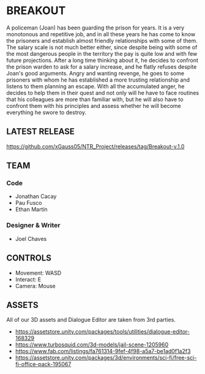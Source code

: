 ﻿# BREAKOUT

A policeman (Joan) has been guarding the prison for years. It is a very monotonous and repetitive job, and in all these years he has come to know the prisoners and establish almost friendly relationships with some of them. The salary scale is not much better either, since despite being with some of the most dangerous people in the territory the pay is quite low and with few future projections. After a long time thinking about it, he decides to confront the prison warden to ask for a salary increase, and he flatly refuses despite Joan's good arguments. Angry and wanting revenge, he goes to some prisoners with whom he has established a more trusting relationship and listens to them planning an escape. With all the accumulated anger, he decides to help them in their quest and not only will he have to face routines that his colleagues are more than familiar with, but he will also have to confront them with his principles and assess whether he will become everything he swore to destroy.

## LATEST RELEASE
https://github.com/xGauss05/NTR_Project/releases/tag/Breakout-v.1.0

## TEAM

### Code

- Jonathan Cacay
- Pau Fusco
- Ethan Martín

### Designer & Writer

- Joel Chaves

## CONTROLS
- Movement: WASD
- Interact: E
- Camera: Mouse

## ASSETS
All of our 3D assets and Dialogue Editor are taken from 3rd parties.
- https://assetstore.unity.com/packages/tools/utilities/dialogue-editor-168329
- https://www.turbosquid.com/3d-models/jail-scene-1205960
- https://www.fab.com/listings/fa761314-9fef-4f98-a5a7-be1ad0f1a2f3 
- https://assetstore.unity.com/packages/3d/environments/sci-fi/free-sci-fi-office-pack-195067
